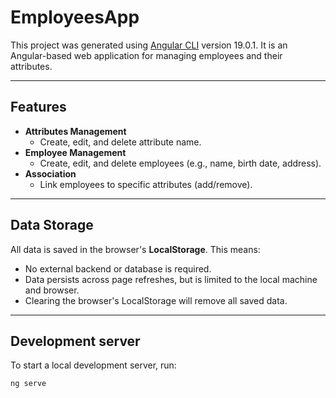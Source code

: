 # EmployeesApp

This project was generated using [Angular CLI](https://github.com/angular/angular-cli) version 19.0.1. It is an Angular-based web application for managing employees and their attributes.

---

## Features

- **Attributes Management**  
  - Create, edit, and delete attribute name.
- **Employee Management**  
  - Create, edit, and delete employees (e.g., name, birth date, address).
- **Association**  
  - Link employees to specific attributes (add/remove).

---

## Data Storage

All data is saved in the browser's **LocalStorage**. This means:
- No external backend or database is required.
- Data persists across page refreshes, but is limited to the local machine and browser.
- Clearing the browser's LocalStorage will remove all saved data.

---

## Development server

To start a local development server, run:

```bash
ng serve
